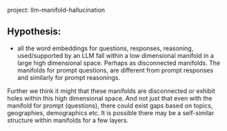 project: llm-manifold-hallucination

Hypothesis:
------
- all the word embeddings for questions, responses, reasoning, used/supported by an LLM fall
within a low dimensional manifold in a large high dimensional space. Perhaps as disconnected manifolds.
The manifolds for prompt questions, are different from prompt responses and similarly for prompt reasonings. 

Further we think it might that these manifolds are disconnected or exhibit holes within this high dimensional
space. And not just that even with the manifold for prompt (questions), there could exist gaps
based on topics, geographies, demographics etc. It is possible there may be a self-similar structure
within manifolds for a few layers.


